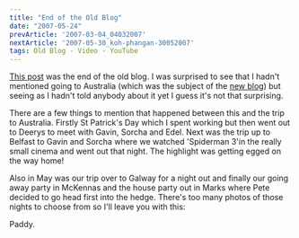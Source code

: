 ```yaml
---
title: "End of the Old Blog"
date: "2007-05-24"
prevArticle: '2007-03-04_04032007'
nextArticle: '2007-05-30_koh-phangan-30052007'
tags: Old Blog - Video - YouTube
---
```

[This post](/posts/2007-03-04_04032007) was the end of the old blog. I was surprised to see that I hadn't mentioned going to Australia (which was the subject of the [new blog](/tags/Australia)) but seeing as I hadn't told anybody about it yet I guess it's not that surprising.

There are a few things to mention that happened between this and the trip to Australia. Firstly St Patrick's Day which I spent working but then went out to Deerys to meet with Gavin, Sorcha and Edel. Next was the trip up to Belfast to Gavin and Sorcha where we watched 'Spiderman 3'in the really small cinema and went out that night. The highlight was getting egged on the way home!

Also in May was our trip over to Galway for a night out and finally our going away party in McKennas and the house party out in Marks where Pete decided to go head first into the hedge. There's too many photos of those nights to choose from so I'll leave you with this:



Paddy.